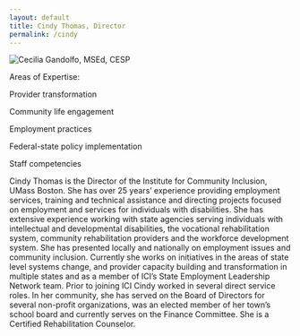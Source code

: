 ```yaml
---
layout: default
title: Cindy Thomas, Director
permalink: /cindy
---
```

<img src="/imgs/" alt="Cecilia Gandolfo, MSEd, CESP" class="float-left padding-right">

Areas of Expertise:

Provider transformation

Community life engagement

Employment practices

Federal-state policy implementation

Staff competencies

Cindy Thomas is the Director of the Institute for Community Inclusion, UMass Boston. She has over 25 years’ experience providing employment services, training and technical assistance and directing projects focused on employment and services for individuals with disabilities. She has extensive experience working with state agencies serving individuals with intellectual and developmental disabilities, the vocational rehabilitation system, community rehabilitation providers and the workforce development system. She has presented locally and nationally on employment issues and community inclusion. Currently she works on initiatives in the areas of state level systems change, and provider capacity building and transformation in multiple states and as a member of ICI’s State Employment Leadership Network team. Prior to joining ICI Cindy worked in several direct service roles. In her community, she has served on the Board of Directors for several non-profit organizations, was an elected member of her town’s school board and currently serves on the Finance Committee. She is a Certified Rehabilitation Counselor.




